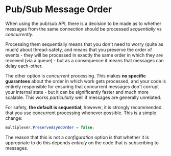 ﻿Pub/Sub Message Order
===

When using the pub/sub API, there is a decision to be made as to whether messages from the same connection should be processed *sequentially* vs *concurrently*.

Processing them sequentially means that you don't need to worry (quite as much) about thread-safety, and means that you preserve the order of events -
they will be processed in exactly the same order in which they are received (via a queue) - but as a consequence it means that messages can delay each-other.

The other option is *concurrent* processing. This makes **no specific guarantees** about the order in which work gets processed, and your code is entirely
responsible for ensuring that concurrent messages don't corrupt your internal state - but it can be significantly faster and much more scalable.
This works *particularly* well if messages are generally unrelated.

For safety, **the default is sequential**; however, it is strongly recommended that you use concurrent processing whenever possible. This is a simple change:

```C#
multiplexer.PreserveAsyncOrder = false;
```

The reason that this is not a *configuration* option is that whether it is appropriate to do this depends *entirely* on the code that is subscribing to
messages.